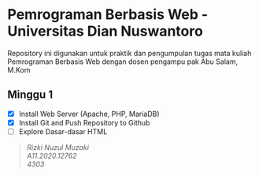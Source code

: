 # Pemrograman Berbasis Web - Universitas Dian Nuswantoro

Repository ini digunakan untuk praktik dan pengumpulan tugas mata kuliah Pemrograman Berbasis Web dengan dosen pengampu pak Abu Salam, M.Kom

## Minggu 1

- [x] Install Web Server (Apache, PHP, MariaDB)
- [x] Install Git and Push Repository to Github
- [ ] Explore Dasar-dasar HTML

> *Rizki Nuzul Muzaki\
A11.2020.12762\
4303*
